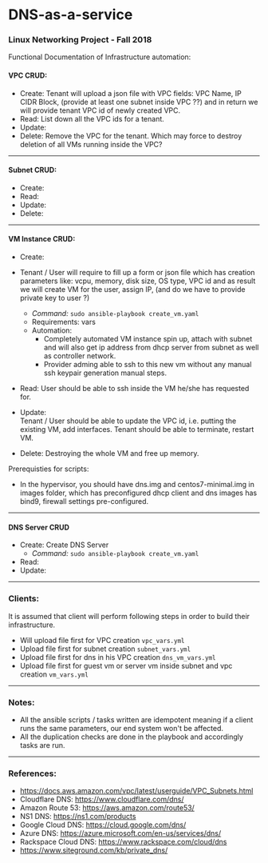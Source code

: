 # DNS-as-a-service  

### Linux Networking Project - Fall 2018  

Functional Documentation of Infrastructure automation:  

#### VPC CRUD:  
- Create: Tenant will upload a json file with VPC fields: VPC Name, IP CIDR Block, (provide at least one subnet inside VPC ??) and in return we will provide tenant VPC id of newly created VPC.  
- Read: List down all the VPC ids for a tenant.   
- Update:   
- Delete: Remove the VPC for the tenant. Which may force to destroy deletion of all VMs running inside the VPC?

--------------

#### Subnet CRUD:
- Create:  
- Read:  
- Update:  
- Delete:  

----------------
#### VM Instance CRUD:
- Create:   
- Tenant / User will require to fill up a form or json file which has creation parameters like: vcpu, memory, disk size, OS type, VPC id and as result we will create VM for the user, assign IP, (and do we have to provide private key to user ?)  
    - *Command:* `sudo ansible-playbook create_vm.yaml`  
    -   Requirements: vars  
    - Automation:
        - Completely automated VM instance spin up, attach with subnet and will also get ip address from dhcp server from subnet as well as controller network.
        - Provider adming able to ssh to this new vm without any manual ssh keypair generation manual steps.

- Read:
User should be able to ssh inside the VM he/she has requested for. 
- Update:  
Tenant / User should be able to update the VPC id, i.e. putting the existing VM, add interfaces.
Tenant should be able to terminate, restart VM.
- Delete: Destroying the whole VM and free up memory.

Prerequisties for scripts:  
- In the hypervisor, you should have dns.img and centos7-minimal.img in images folder, which has preconfigured dhcp client and dns images has bind9, firewall settings pre-configured.
-----------------
#### DNS Server CRUD
- Create: Create DNS Server  
    - *Command:* `sudo ansible-playbook create_vm.yaml`
- Read:
- Update:


-------------------
### Clients:
It is assumed that client will perform following steps in order to build their infrastructure.  
- Will upload file first for VPC creation `vpc_vars.yml`  
- Upload file first for subnet creation `subnet_vars.yml`  
- Upload file first for dns in his VPC creation `dns_vm_vars.yml`  
- Upload file first for guest vm or server vm inside subnet and vpc creation `vm_vars.yml`  

 ------------------------------  

### Notes:  
- All the ansible scripts / tasks written are idempotent meaning if a client runs the same parameters, our end system won't be affected. 
- All the duplication checks are done in the playbook and accordingly tasks are run.  
-------------------
### References: 
- https://docs.aws.amazon.com/vpc/latest/userguide/VPC_Subnets.html
- Cloudflare DNS: https://www.cloudflare.com/dns/
- Amazon Route 53: https://aws.amazon.com/route53/ 
- NS1 DNS: https://ns1.com/products
- Google Cloud DNS: https://cloud.google.com/dns/
- Azure DNS: https://azure.microsoft.com/en-us/services/dns/
- Rackspace Cloud DNS: https://www.rackspace.com/cloud/dns
- https://www.siteground.com/kb/private_dns/
